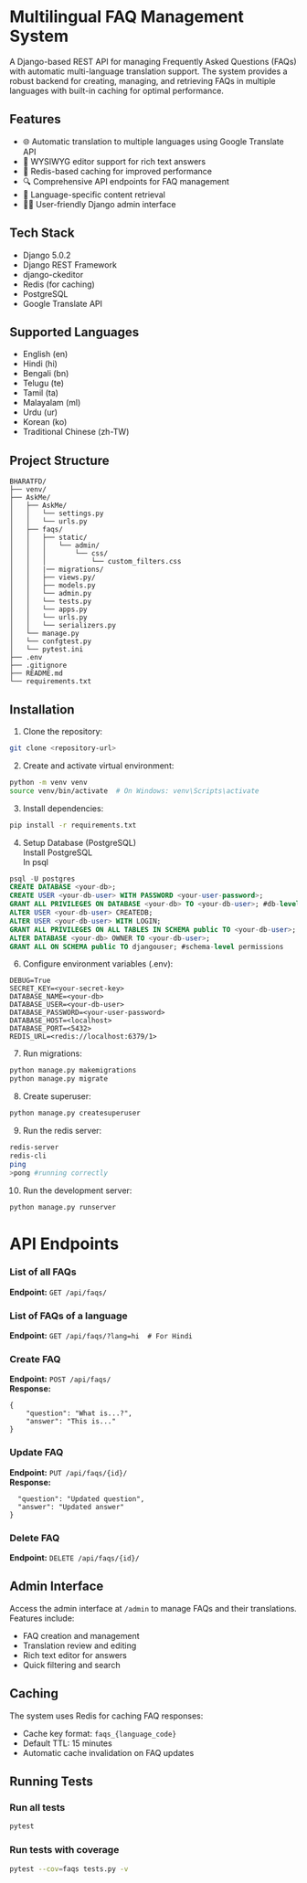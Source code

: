 # Multilingual FAQ Management System

A Django-based REST API for managing Frequently Asked Questions (FAQs) with automatic multi-language translation support. The system provides a robust backend for creating, managing, and retrieving FAQs in multiple languages with built-in caching for optimal performance.

## Features

- 🌐 Automatic translation to multiple languages using Google Translate API
- 📝 WYSIWYG editor support for rich text answers
- 🚀 Redis-based caching for improved performance
- 🔍 Comprehensive API endpoints for FAQ management
- 🎯 Language-specific content retrieval
- 👨‍💼 User-friendly Django admin interface

## Tech Stack

- Django 5.0.2
- Django REST Framework
- django-ckeditor
- Redis (for caching)
- PostgreSQL
- Google Translate API

## Supported Languages

- English (en)
- Hindi (hi)
- Bengali (bn)
- Telugu (te)
- Tamil (ta)
- Malayalam (ml)
- Urdu (ur)
- Korean (ko)
- Traditional Chinese (zh-TW)

## Project Structure

```
BHARATFD/
├── venv/
├── AskMe/
│   ├── AskMe/
│   │   └── settings.py
│   │   └── urls.py
│   ├── faqs/
│   │   ├── static/
│   │   │   └── admin/
│   │   │       └── css/
│   │   │           └── custom_filters.css
│   │   |── migrations/
│   │   ├── views.py/
│   │   ├── models.py
│   │   └── admin.py
│   │   └── tests.py
│   │   └── apps.py
│   │   └── urls.py
│   │   └── serializers.py
│   └── manage.py
│   └── confgtest.py
│   └── pytest.ini
├── .env
├── .gitignore
├── README.md
└── requirements.txt
```

## Installation

1. Clone the repository:
```bash
git clone <repository-url>
```

2. Create and activate virtual environment:
```bash
python -m venv venv
source venv/bin/activate  # On Windows: venv\Scripts\activate
```

3. Install dependencies:
```bash
pip install -r requirements.txt
```

4. Setup Database (PostgreSQL)<br>
Install PostgreSQL<br>
In psql
  ```sql
  psql -U postgres
  CREATE DATABASE <your-db>;
  CREATE USER <your-db-user> WITH PASSWORD <your-user-password>;
  GRANT ALL PRIVILEGES ON DATABASE <your-db> TO <your-db-user>; #db-level permissions
  ALTER USER <your-db-user> CREATEDB;
  ALTER USER <your-db-user> WITH LOGIN;
  GRANT ALL PRIVILEGES ON ALL TABLES IN SCHEMA public TO <your-db-user>;
  ALTER DATABASE <your-db> OWNER TO <your-db-user>;
  GRANT ALL ON SCHEMA public TO djangouser; #schema-level permissions
  ```
6. Configure environment variables (.env):
```env
DEBUG=True
SECRET_KEY=<your-secret-key>
DATABASE_NAME=<your-db>
DATABASE_USER=<your-db-user>
DATABASE_PASSWORD=<your-user-password>
DATABASE_HOST=<localhost>
DATABASE_PORT=<5432>
REDIS_URL=<redis://localhost:6379/1>
```

7. Run migrations:
```bash
python manage.py makemigrations
python manage.py migrate
```

8. Create superuser:
```bash
python manage.py createsuperuser
```

9.  Run the redis server:
```bash
redis-server
redis-cli
ping
>pong #running correctly
```
10.  Run the development server:
```bash
python manage.py runserver
```

# API Endpoints

### **List of all FAQs**

**Endpoint:** `GET /api/faqs/`
### **List of FAQs of a language**

**Endpoint:** `GET /api/faqs/?lang=hi  # For Hindi`

### **Create FAQ**

**Endpoint:** `POST /api/faqs/`<br> 
**Response:**
  ```
  {
      "question": "What is...?",
      "answer": "This is..."
  }
  ```
### **Update FAQ**

**Endpoint:** `PUT /api/faqs/{id}/`<br> 
**Response:**
  ```{
    "question": "Updated question",
    "answer": "Updated answer"
  }
  ```

### **Delete FAQ**

**Endpoint:** `DELETE /api/faqs/{id}/`

## Admin Interface

Access the admin interface at `/admin` to manage FAQs and their translations. Features include:
- FAQ creation and management
- Translation review and editing
- Rich text editor for answers
- Quick filtering and search

## Caching

The system uses Redis for caching FAQ responses:
- Cache key format: `faqs_{language_code}`
- Default TTL: 15 minutes
- Automatic cache invalidation on FAQ updates

## Running Tests

### Run all tests
```bash
pytest
```
### Run tests with coverage
```bash
pytest --cov=faqs tests.py -v
```
